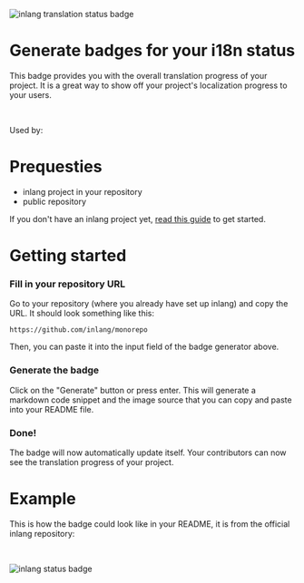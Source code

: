 ![inlang translation status badge](https://cdn.jsdelivr.net/gh/inlang/monorepo@main/inlang/source-code/badge/assets/images/badge-header.png)

# Generate badges for your i18n status

This badge provides you with the overall translation progress of your project. It is a great way to show off your project's localization progress to your users.

<inlang-badge-generator></inlang-badge-generator>

<br />

Used by:

<doc-proof organisations="appflowy, osmosis, pokemonautochess, frigate"></doc-proof>

# Prequesties

- inlang project in your repository
- public repository

If you don't have an inlang project yet, [read this guide](/g/49fn9ggo/guide-niklasbuchfink-howToSetupInlang) to get started.

# Getting started

### Fill in your repository URL

Go to your repository (where you already have set up inlang) and copy the URL. It should look something like this:

```text
https://github.com/inlang/monorepo
```

Then, you can paste it into the input field of the badge generator above.

### Generate the badge

Click on the "Generate" button or press enter. This will generate a markdown code snippet and the image source that you can copy and paste into your README file.

### Done!

The badge will now automatically update itself. Your contributors can now see the translation progress of your project.

# Example

This is how the badge could look like in your README, it is from the official inlang repository:

<br />

![inlang status badge](https://inlang.com/badge?url=github.com/inlang/monorepo)
